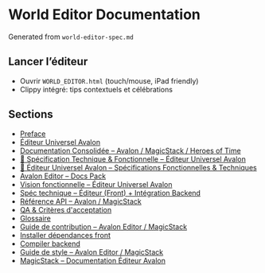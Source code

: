 # World Editor Documentation

Generated from `world-editor-spec.md`

## Lancer l’éditeur

- Ouvrir `WORLD_EDITOR.html` (touch/mouse, iPad friendly)
- Clippy intégré: tips contextuels et célébrations

## Sections

- [Preface](01-preface.md)
- [Éditeur Universel Avalon](02-editeur-universel-avalon.md)
- [Documentation Consolidée – Avalon / MagicStack / Heroes of Time](03-documentation-consolidee-avalon-magicstack-heroes-of-time.md)
- [📜 Spécification Technique & Fonctionnelle – Éditeur Universel Avalon](04-specification-technique-fonctionnelle-editeur-universel-avalon.md)
- [📜 Éditeur Universel Avalon – Spécifications Fonctionnelles & Techniques](05-editeur-universel-avalon-specifications-fonctionnelles-techniques.md)
- [Avalon Editor – Docs Pack](06-avalon-editor-docs-pack.md)
- [Vision fonctionnelle – Éditeur Universel Avalon](07-vision-fonctionnelle-editeur-universel-avalon.md)
- [Spéc technique – Éditeur (Front) + Intégration Backend](08-spec-technique-editeur-front-integration-backend.md)
- [Référence API – Avalon / MagicStack](09-reference-api-avalon-magicstack.md)
- [QA & Critères d'acceptation](10-qa-criteres-d-acceptation.md)
- [Glossaire](11-glossaire.md)
- [Guide de contribution – Avalon Editor / MagicStack](12-guide-de-contribution-avalon-editor-magicstack.md)
- [Installer dépendances front](13-installer-dependances-front.md)
- [Compiler backend](14-compiler-backend.md)
- [Guide de style – Avalon Editor / MagicStack](15-guide-de-style-avalon-editor-magicstack.md)
- [MagicStack – Documentation Éditeur Avalon](16-magicstack-documentation-editeur-avalon.md)
